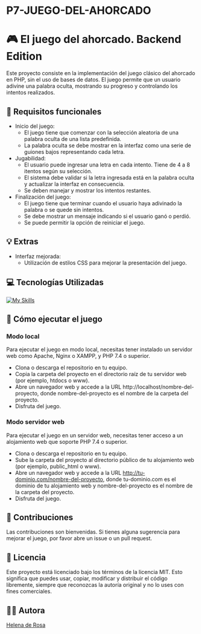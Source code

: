 # P7-JUEGO-DEL-AHORCADO   

# 🎮 El juego del ahorcado. Backend Edition


Este proyecto consiste en la implementación del juego clásico del ahorcado en PHP, sin el uso de bases de datos. El juego permite que un usuario adivine una palabra oculta, mostrando su progreso y controlando los intentos realizados.

## 📝 Requisitos funcionales

- Inicio del juego:
  - El juego tiene que comenzar con la selección aleatoria de una palabra oculta de una lista predefinida.
  - La palabra oculta se debe mostrar en la interfaz como una serie de guiones bajos representando cada letra.
- Jugabilidad:
  - El usuario puede ingresar una letra en cada intento. Tiene de 4 a 8 itentos según su selección.
  - El sistema debe validar si la letra ingresada está en la palabra oculta y actualizar la interfaz en consecuencia.
  - Se deben manejar y mostrar los intentos restantes.
- Finalización del juego:
  - El juego tiene que terminar cuando el usuario haya adivinado la palabra o se quede sin intentos.
  - Se debe mostrar un mensaje indicando si el usuario ganó o perdió.
  - Se puede permitir la opción de reiniciar el juego.

## 💡 Extras

- Interfaz mejorada:
  - Utilización de estilos CSS para mejorar la presentación del juego.

## 💻 Tecnologías Utilizadas

[![My Skills](https://skillicons.dev/icons?i=php,html,css,js,github,vscode)](https://skillicons.dev)

## 🚀 Cómo ejecutar el juego

### Modo local

Para ejecutar el juego en modo local, necesitas tener instalado un servidor web como Apache, Nginx o XAMPP, y PHP 7.4 o superior.

- Clona o descarga el repositorio en tu equipo.
- Copia la carpeta del proyecto en el directorio raíz de tu servidor web (por ejemplo, htdocs o www).
- Abre un navegador web y accede a la URL http://localhost/nombre-del-proyecto, donde nombre-del-proyecto es el nombre de la carpeta del proyecto.
- Disfruta del juego.

### Modo servidor web

Para ejecutar el juego en un servidor web, necesitas tener acceso a un alojamiento web que soporte PHP 7.4 o superior.

- Clona o descarga el repositorio en tu equipo.
- Sube la carpeta del proyecto al directorio público de tu alojamiento web (por ejemplo, public_html o www).
- Abre un navegador web y accede a la URL http://tu-dominio.com/nombre-del-proyecto, donde tu-dominio.com es el dominio de tu alojamiento web y nombre-del-proyecto es el nombre de la carpeta del proyecto.
- Disfruta del juego.

## 🤝 Contribuciones

Las contribuciones son bienvenidas. Si tienes alguna sugerencia para mejorar el juego, por favor abre un issue o un pull request.


## 📜 Licencia

Este proyecto está licenciado bajo los términos de la licencia MIT. Esto significa que puedes usar, copiar, modificar y distribuir el código libremente, siempre que reconozcas la autoría original y no lo uses con fines comerciales.

## 👩‍💻 Autora

[Helena de Rosa](https://github.com/HelenaDR84)
